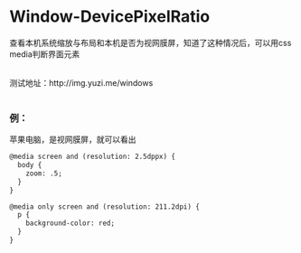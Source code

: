 # Window-DevicePixelRatio
查看本机系统缩放与布局和本机是否为视网膜屏，知道了这种情况后，可以用css media判断界面元素

<br/>
测试地址：http://img.yuzi.me/windows
<br/>
<br/>

### 例：

苹果电脑，是视网膜屏，就可以看出

```html
@media screen and (resolution: 2.5dppx) {
  body {
    zoom: .5;
  }
}

@media only screen and (resolution: 211.2dpi) {
  p {
    background-color: red;
  }
}
```

